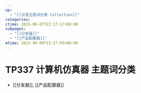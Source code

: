 ```yaml
---
up:
  - "[[汉语主题词分类 Collection]]"
categories:
ctime: 2025-06-07T22:17:17+08:00
subpages:
  - "[[分发器]]"
  - "[[产品配置器]]"
mtime: 2025-09-09T12:37:03+08:00
---
```


# TP337 计算机仿真器 主题词分类

- [[分发器]], [[产品配置器]]
